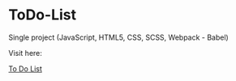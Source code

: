 # ToDo-List

Single project (JavaScript, HTML5, CSS, SCSS, Webpack - Babel)

Visit here:

<a href="https://magdry.github.io/ToDo-List/.">To Do List</a>


